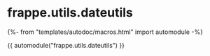 # frappe.utils.dateutils

{%- from "templates/autodoc/macros.html" import automodule -%}

{{ automodule("frappe.utils.dateutils") }}